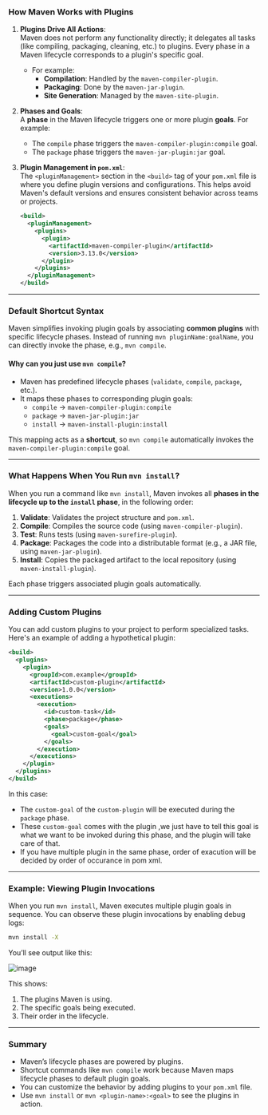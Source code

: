 

### **How Maven Works with Plugins**
1. **Plugins Drive All Actions**:  
   Maven does not perform any functionality directly; it delegates all tasks (like compiling, packaging, cleaning, etc.) to plugins. Every phase in a Maven lifecycle corresponds to a plugin's specific goal.

   - For example:
     - **Compilation**: Handled by the `maven-compiler-plugin`.
     - **Packaging**: Done by the `maven-jar-plugin`.
     - **Site Generation**: Managed by the `maven-site-plugin`.

2. **Phases and Goals**:  
   A **phase** in the Maven lifecycle triggers one or more plugin **goals**. For example:
   - The `compile` phase triggers the `maven-compiler-plugin:compile` goal.
   - The `package` phase triggers the `maven-jar-plugin:jar` goal.

3. **Plugin Management in `pom.xml`**:  
   The `<pluginManagement>` section in the `<build>` tag of your `pom.xml` file is where you define plugin versions and configurations. This helps avoid Maven's default versions and ensures consistent behavior across teams or projects.

   ```xml
   <build>
     <pluginManagement>
       <plugins>
         <plugin>
           <artifactId>maven-compiler-plugin</artifactId>
           <version>3.13.0</version>
         </plugin>
       </plugins>
     </pluginManagement>
   </build>
   ```

---

### **Default Shortcut Syntax**
Maven simplifies invoking plugin goals by associating **common plugins** with specific lifecycle phases. Instead of running `mvn pluginName:goalName`, you can directly invoke the phase, e.g., `mvn compile`.

#### Why can you just use `mvn compile`?  
- Maven has predefined lifecycle phases (`validate`, `compile`, `package`, etc.).
- It maps these phases to corresponding plugin goals:
  - `compile` → `maven-compiler-plugin:compile`
  - `package` → `maven-jar-plugin:jar`
  - `install` → `maven-install-plugin:install`

This mapping acts as a **shortcut**, so `mvn compile` automatically invokes the `maven-compiler-plugin:compile` goal.

---

### **What Happens When You Run `mvn install`?**
When you run a command like `mvn install`, Maven invokes all **phases in the lifecycle up to the `install` phase**, in the following order:

1. **Validate**: Validates the project structure and `pom.xml`.
2. **Compile**: Compiles the source code (using `maven-compiler-plugin`).
3. **Test**: Runs tests (using `maven-surefire-plugin`).
4. **Package**: Packages the code into a distributable format (e.g., a JAR file, using `maven-jar-plugin`).
5. **Install**: Copies the packaged artifact to the local repository (using `maven-install-plugin`).

Each phase triggers associated plugin goals automatically.

---

### **Adding Custom Plugins**
You can add custom plugins to your project to perform specialized tasks. Here's an example of adding a hypothetical plugin:

```xml
<build>
  <plugins>
    <plugin>
      <groupId>com.example</groupId>
      <artifactId>custom-plugin</artifactId>
      <version>1.0.0</version>
      <executions>
        <execution>
          <id>custom-task</id>
          <phase>package</phase>
          <goals>
            <goal>custom-goal</goal>
          </goals>
        </execution>
      </executions>
    </plugin>
  </plugins>
</build>
```

In this case:
- The `custom-goal` of the `custom-plugin` will be executed during the `package` phase.
- These `custom-goal` comes with the plugin ,we just have to tell this goal is what we want to be invoked during this phase, and the plugin will take care of that.
- If you have multiple plugin in the same phase, order of exacution will be decided by order of occurance in pom xml.

---

### **Example: Viewing Plugin Invocations**
When you run `mvn install`, Maven executes multiple plugin goals in sequence. You can observe these plugin invocations by enabling debug logs:

```bash
mvn install -X
```

You’ll see output like this:

![image](https://github.com/user-attachments/assets/76cc1418-da4e-4ced-8217-cf9165d6412c)


This shows:
1. The plugins Maven is using.
2. The specific goals being executed.
3. Their order in the lifecycle.

---

### **Summary**
- Maven’s lifecycle phases are powered by plugins.
- Shortcut commands like `mvn compile` work because Maven maps lifecycle phases to default plugin goals.
- You can customize the behavior by adding plugins to your `pom.xml` file.
- Use `mvn install` or `mvn <plugin-name>:<goal>` to see the plugins in action.
